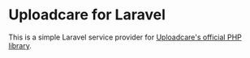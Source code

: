 # Uploadcare for Laravel

This is a simple Laravel service provider for [Uploadcare's official PHP library](https://github.com/uploadcare/uploadcare-php).
